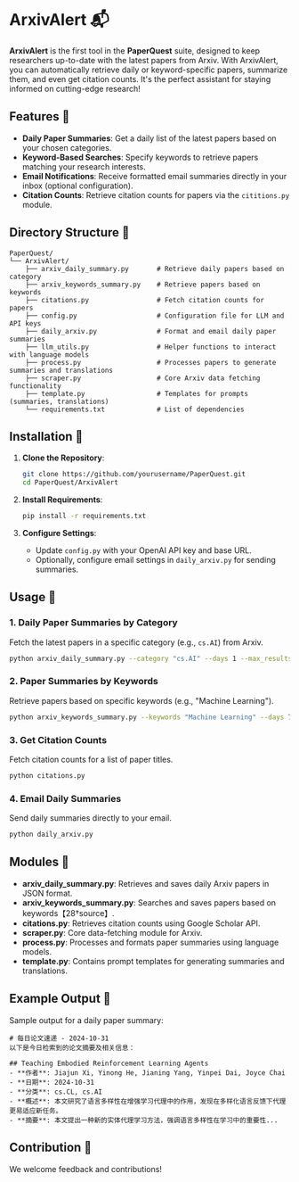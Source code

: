 # ArxivAlert 📬

**ArxivAlert** is the first tool in the **PaperQuest** suite, designed to keep researchers up-to-date with the latest papers from Arxiv. With ArxivAlert, you can automatically retrieve daily or keyword-specific papers, summarize them, and even get citation counts. It's the perfect assistant for staying informed on cutting-edge research!

## Features 🌟

- **Daily Paper Summaries**: Get a daily list of the latest papers based on your chosen categories.
- **Keyword-Based Searches**: Specify keywords to retrieve papers matching your research interests.
- **Email Notifications**: Receive formatted email summaries directly in your inbox (optional configuration).
- **Citation Counts**: Retrieve citation counts for papers via the `cititions.py` module.

## Directory Structure 📁

```plaintext
PaperQuest/
└── ArxivAlert/
    ├── arxiv_daily_summary.py       # Retrieve daily papers based on category
    ├── arxiv_keywords_summary.py    # Retrieve papers based on keywords
    ├── citations.py                 # Fetch citation counts for papers
    ├── config.py                    # Configuration file for LLM and API keys
    ├── daily_arxiv.py               # Format and email daily paper summaries
    ├── llm_utils.py                 # Helper functions to interact with language models
    ├── process.py                   # Processes papers to generate summaries and translations
    ├── scraper.py                   # Core Arxiv data fetching functionality
    ├── template.py                  # Templates for prompts (summaries, translations)
    └── requirements.txt             # List of dependencies
```

## Installation 🔧

1. **Clone the Repository**:
   ```bash
   git clone https://github.com/yourusername/PaperQuest.git
   cd PaperQuest/ArxivAlert
   ```

2. **Install Requirements**:
   ```bash
   pip install -r requirements.txt
   ```

3. **Configure Settings**:
   - Update `config.py` with your OpenAI API key and base URL.
   - Optionally, configure email settings in `daily_arxiv.py` for sending summaries.

## Usage 🚀

### 1. Daily Paper Summaries by Category
Fetch the latest papers in a specific category (e.g., `cs.AI`) from Arxiv.

```bash
python arxiv_daily_summary.py --category "cs.AI" --days 1 --max_results 50
```

### 2. Paper Summaries by Keywords
Retrieve papers based on specific keywords (e.g., "Machine Learning").

```bash
python arxiv_keywords_summary.py --keywords "Machine Learning" --days 7 --max_results 100
```

### 3. Get Citation Counts
Fetch citation counts for a list of paper titles.

```bash
python citations.py
```

### 4. Email Daily Summaries
Send daily summaries directly to your email.

```bash
python daily_arxiv.py
```

## Modules 📑

- **arxiv_daily_summary.py**: Retrieves and saves daily Arxiv papers in JSON format.
- **arxiv_keywords_summary.py**: Searches and saves papers based on keywords【28†source】.
- **citations.py**: Retrieves citation counts using Google Scholar API.
- **scraper.py**: Core data-fetching module for Arxiv.
- **process.py**: Processes and formats paper summaries using language models.
- **template.py**: Contains prompt templates for generating summaries and translations.

## Example Output 🎉

Sample output for a daily paper summary:

```plaintext
# 每日论文速递 - 2024-10-31
以下是今日检索到的论文摘要及相关信息：

## Teaching Embodied Reinforcement Learning Agents
- **作者**: Jiajun Xi, Yinong He, Jianing Yang, Yinpei Dai, Joyce Chai
- **日期**: 2024-10-31
- **分类**: cs.CL, cs.AI
- **概述**: 本文研究了语言多样性在增强学习代理中的作用，发现在多样化语言反馈下代理更易适应新任务。
- **摘要**: 本文提出一种新的实体代理学习方法，强调语言多样性在学习中的重要性...

```

## Contribution 🎉
We welcome feedback and contributions!